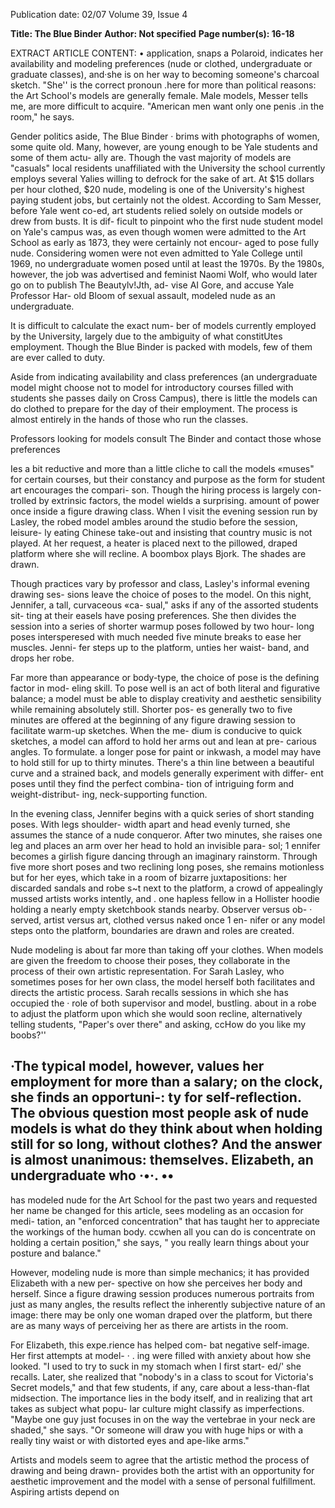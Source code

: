 Publication date: 02/07
Volume 39, Issue 4

**Title: The Blue Binder**
**Author: Not specified**
**Page number(s): 16-18**

EXTRACT ARTICLE CONTENT:
• 
application, snaps a Polaroid, indicates her 
availability and modeling preferences (nude 
or clothed, undergraduate or graduate classes), 
and·she is on her way to becoming someone's 
charcoal sketch. "She'' is the correct pronoun 
.here for more than political reasons: the Art 
School's models are generally female. Male 
models, Messer tells me, are more difficult to 
acquire. "American men want only one penis 
.in the room," he says. 

Gender politics aside, The Blue Binder 
· brims with photographs of women, some 
quite old. Many, however, are young enough 
to be Yale students and some of them actu-
ally are. Though the vast majority of models 
are "casuals" 
local residents unaffiliated 
with the University the school currently 
employs several Yalies willing to defrock for 
the sake of art. At $15 dollars per hour clothed, 
$20 nude, modeling is one of the University's 
highest paying student jobs, but certainly not 
the oldest. According to Sam Messer, before 
Yale went co-ed, art students relied solely on 
outside models or drew from busts. It is dif-
ficult to pinpoint who the first nude student 
model on Yale's campus was, as even though 
women were admitted to the Art School as 
early as 1873, they were certainly not encour-
aged to pose fully nude. Considering women 
were not even admitted to Yale College until 
1969, no undergraduate women posed until at 
least the 1970s. By the 1980s, however, the job 
was advertised and feminist Naomi Wolf, who 
would later go on to publish The Beautylv!Jth, ad-
vise AI Gore, and accuse Yale Professor Har-
old Bloom of sexual assault, modeled nude as 
an undergraduate. 

It is difficult to calculate the exact num-
ber of models currently employed by the 
University, largely due to the ambiguity of 
what constitUtes employment. Though the 
Blue Binder is packed with models, few of 
them are ever called to duty. 

Aside from indicating availability and 
class preferences (an undergraduate model 
might choose not to model for introductory 
courses filled with students she passes daily 
on Cross Campus), there is little the models 
can do clothed to prepare for the day of their 
employment. The process is almost entirely 
in the hands of those who run the classes. 

Professors looking for models consult The 
Binder and contact those whose preferences 


Ies a bit reductive and more than a little 
cliche to call the models «muses" for certain 
courses, but their constancy and purpose as the 
form for student art encourages the compari-
son. Though the hiring process is largely con-
trolled by extrinsic factors, the model wields 
a surprising. amount of power once inside a 
figure drawing class. When I visit the evening 
session run by Lasley, the robed model ambles 
around the studio before the session, leisure-
ly eating Chinese take-out and insisting that 
country music is not played. At her request, a 
heater is placed next to the pillowed, draped 
platform where she will recline. A boombox 
plays Bjork. The shades are drawn. 

Though practices vary by professor and 
class, Lasley's informal evening drawing ses-
sions leave the choice of poses to the model. 
On this night, Jennifer, a tall, curvaceous «ca-
sual," asks if any of the assorted students sit-
ting at their easels have posing preferences. 
She then divides the session into a series of 
shorter warmup poses followed by two hour-
long poses intersperesed with much needed 
five minute breaks to ease her muscles. Jenni-
fer steps up to the platform, unties her waist-
band, and drops her robe. 

Far more than appearance or body-type, 
the choice of pose is the defining factor in mod-
eling skill. To pose well is an act of both literal 
and figurative balance; a model must be able 
to display creativity and aesthetic sensibility 
while remaining absolutely still. Shorter pos-
es 
generally two to five minutes 
are offered 
at the beginning of any figure drawing session 
to facilitate warm-up sketches. When the me-
dium is conducive to quick sketches, a model 
can afford to hold her arms out and lean at pre-
carious angles. To formulate. a longer pose for 
paint or inkwash, a model may have to hold 
still for up to thirty minutes. There's a thin line 
between a beautiful curve and a strained back, 
and models generally experiment with differ-
ent poses until they find the perfect combina-
tion of intriguing form and weight-distribut-
ing, neck-supporting function. 

In the evening class, Jennifer begins with 
a quick series of short standing poses. With legs shoulder-
width apart and head evenly turned, she assumes the stance 
of a nude conqueror. After two minutes, she raises one leg 
and places an arm over her head to hold an invisible para-
sol; 1 ennifer becomes a girlish figure dancing through an 
imaginary rainstorm. Through five more short poses and 
two reclining long poses, she remains motionless but for 
her eyes, which take in a room of bizarre juxtapositions: 
her discarded sandals and robe s~t next to the platform, a 
crowd of appealingly mussed artists works intently, and . 
one hapless fellow in a Hollister hoodie holding a nearly 
empty sketchbook stands nearby. Observer versus ob- · 
served, artist versus art, clothed versus naked 
once 1 en-
nifer or any model steps onto the platform, boundaries are 
drawn and roles are created. 

Nude modeling is about far more than taking off your 
clothes. When models are given the freedom to choose their 
poses, they collaborate in the process of their own artistic 
representation. For Sarah Lasley, who sometimes poses for 
her own class, the model herself both facilitates and directs 
the artistic process. Sarah recalls sessions in which she has 
occupied the · role of both supervisor and model, bustling. 
about in a robe to adjust the platform upon which she 
would soon recline, alternatively telling students, "Paper's 
over there" and asking, ccHow do you like my boobs?'' 

·The typical model, however, values her employment 
for more than a salary; on the clock, she finds an opportuni-: 
ty for self-reflection. The obvious question most people ask 
of nude models is what do they think about when holding 
still for so long, without clothes? And the answer is almost 
unanimous: themselves. Elizabeth, an undergraduate who 
·•·. 
•• 
-
has modeled nude for the Art School for the past 
two years and requested her name be changed for 
this article, sees modeling as an occasion for medi-
tation, an "enforced concentration" that has taught 
her to appreciate the workings of the human body. 
ccwhen all you can do is concentrate on holding a 
certain position," she says, " you really learn things 
about your posture and balance." 

However, modeling nude is more than simple 
mechanics; it has provided Elizabeth with a new per-
spective on how she perceives her body and herself. 
Since a figure drawing session produces numerous 
portraits from just as many angles, the results reflect 
the inherently subjective nature of an image: there 
may be only one woman draped over the platform, 
but there are as many ways of perceiving her as there 
are artists in the room. 

For Elizabeth, this expe.rience has helped com-
bat negative self-image. Her first attempts at model- · 
. ing were filled with anxiety about how she looked. "I 
used to try to suck in my stomach when I first start-
ed/' she recalls. Later, she realized that "nobody's 
in a class to scout for Victoria's Secret models," and 
that few students, if any, care about a less-than-flat 
midsection. The importance lies in the body itself, 
and in realizing that art takes as subject what popu-
lar culture might classify as imperfections. "Maybe 
one guy just focuses in on the way the vertebrae in 
your neck are shaded," she says. "Or someone will 
draw you with huge hips or with a really tiny waist 
or with distorted eyes and ape-like arms." 

Artists and models seem to agree that the artistic 
method the process of drawing and being drawn-
provides both the artist with an opportunity for 
aesthetic improvement and the model with a sense 
of personal fulfillment. Aspiring artists depend on